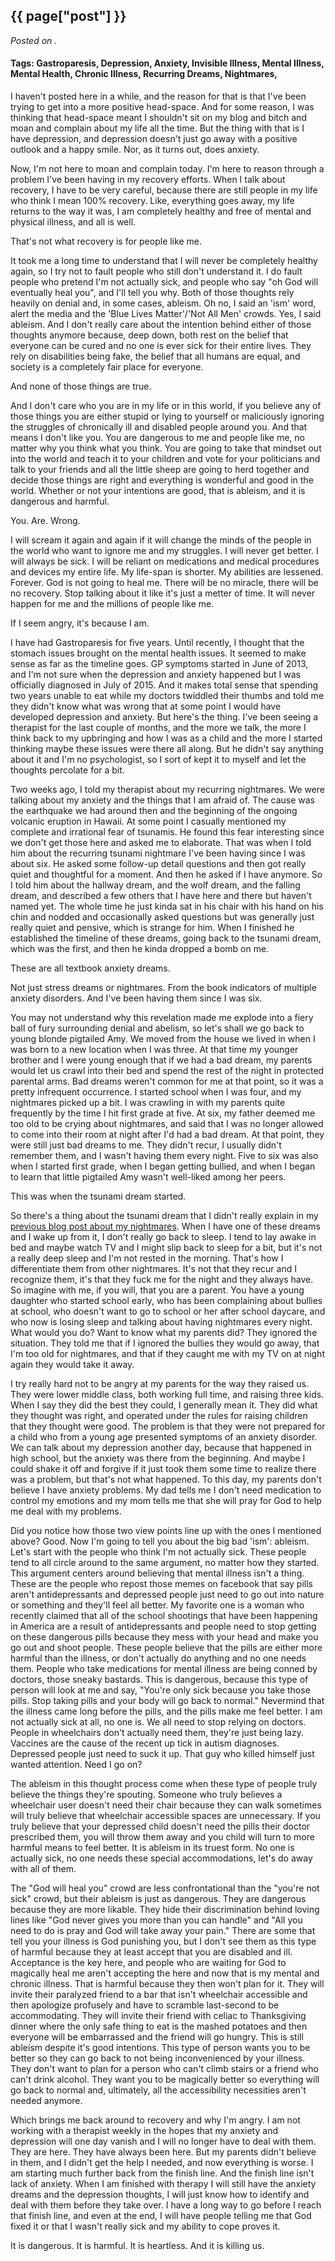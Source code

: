 

## {{ page["post"] }}

*Posted on <!--{ page["date"] }-->.*

#### Tags: Gastroparesis, Depression, Anxiety, Invisible Illness, Mental Illness, Mental Health, Chronic Illness, Recurring Dreams, Nightmares,

I haven't posted here in a while, and the reason for that is that I've been trying to get into a more positive head-space. And for some reason, I was thinking that head-space meant I shouldn't sit on my blog and bitch and moan and complain about my life all the time. But the thing with that is I have depression, and depression doesn't just go away with a positive outlook and a happy smile. Nor, as it turns out, does anxiety.

Now, I'm not here to moan and complain today. I'm here to reason through a problem I've been having in my recovery efforts. When I talk about recovery, I have to be very careful, because there are still people in my life who think I mean 100% recovery. Like, everything goes away, my life returns to the way it was, I am completely healthy and free of mental and physical illness, and all is well. 

That's not what recovery is for people like me.

It took me a long time to understand that I will never be completely healthy again, so I try not to fault people who still don't understand it. I do fault people who pretend I'm not actually sick, and people who say "oh God will eventually heal you", and I'll tell you why. Both of those thoughts rely heavily on denial and, in some cases, ableism. Oh no, I said an 'ism' word, alert the media and the 'Blue Lives Matter'/'Not All Men' crowds. Yes, I said ableism. And I don't really care about the intention behind either of those thoughts anymore because, deep down, both rest on the belief that everyone can be cured and no one is ever sick for their entire lives. They rely on disabilities being fake, the belief that all humans are equal, and society is a completely fair place for everyone. 

And none of those things are true.

And I don't care who you are in my life or in this world, if you believe any of those things you are either stupid or lying to yourself or maliciously ignoring the struggles of chronically ill and disabled people around you. And that means I don't like you. You are dangerous to me and people like me, no matter why you think what you think. You are going to take that mindset out into the world and teach it to your children and vote for your politicians and talk to your friends and all the little sheep are going to herd together and decide those things are right and everything is wonderful and good in the world. Whether or not your intentions are good, that is ableism, and it is dangerous and harmful.

You. Are. Wrong.

I will scream it again and again if it will change the minds of the people in the world who want to ignore me and my struggles. I will never get better. I will always be sick. I will be reliant on medications and medical procedures and devices my entire life. My life-span is shorter. My abilities are lessened. Forever. God is not going to heal me. There will be no miracle, there will be no recovery. Stop talking about it like it's just a metter of time. It will never happen for me and the millions of people like me.

If I seem angry, it's because I am. 

I have had Gastroparesis for five years. Until recently, I thought that the stomach issues brought on the mental health issues. It seemed to make sense as far as the timeline goes. GP symptoms started in June of 2013, and I'm not sure when the depression and anxiety happened but I was officially diagnosed in July of 2015. And it makes total sense that spending two years unable to eat while my doctors twiddled their thumbs and told me they didn't know what was wrong that at some point I would have developed depression and anxiety. But here's the thing. I've been seeing a therapist for the last couple of months, and the more we talk, the more I think back to my upbringing and how I was as a child and the more I started thinking maybe these issues were there all along. But he didn't say anything about it and I'm no psychologist, so I sort of kept it to myself and let the thoughts percolate for a bit.

Two weeks ago, I told my therapist about my recurring nightmares. We were talking about my anxiety and the things that I am afraid of. The cause was the earthquake we had around then and the beginning of the ongoing volcanic eruption in Hawaii. At some point I casually mentioned my complete and irrational fear of tsunamis. He found this fear interesting since we don't get those here and asked me to elaborate. That was when I told him about the recurring tsunami nightmare I've been having since I was about six. He asked some follow-up detail questions and then got really quiet and thoughtful for a moment. And then he asked if I have anymore. So I told him about the hallway dream, and the wolf dream, and the falling dream, and described a few others that I have here and there but haven't named yet. The whole time he just kinda sat in his chair with his hand on his chin and nodded and occasionally asked questions but was generally just really quiet and pensive, which is strange for him. When I finished he established the timeline of these dreams, going back to the tsunami dream, which was the first, and then he kinda dropped a bomb on me.

These are all textbook anxiety dreams.

Not just stress dreams or nightmares. From the book indicators of multiple anxiety disorders. And I've been having them since I was six.

You may not understand why this revelation made me explode into a fiery ball of fury surrounding denial and abelism, so let's shall we go back to young blonde pigtailed Amy. We moved from the house we lived in when I was born to a new location when I was three. At that time my younger brother and I were young enough that if we had a bad dream, my parents would let us crawl into their bed and spend the rest of the night in protected parental arms. Bad dreams weren't common for me at that point, so it was a pretty infrequent occurrence. I started school when I was four, and my nightmares picked up a bit. I was crawling in with my parents quite frequently by the time I hit first grade at five. At six, my father deemed me too old to be crying about nightmares, and said that I was no longer allowed to come into their room at night after I'd had a bad dream. At that point, they were still just bad dreams to me. They didn't recur, I usually didn't remember them, and I wasn't having them every night. Five to six was also when I started first grade, when I began getting bullied, and when I began to learn that little pigtailed Amy wasn't well-liked among her peers.

This was when the tsunami dream started.

So there's a thing about the tsunami dream that I didn't really explain in my [previous blog post about my nightmares](https://www.thelifeoffetzig.com/blog.2017-04-24.Dreams.html). When I have one of these dreams and I wake up from it, I don't really go back to sleep. I tend to lay awake in bed and maybe watch TV and I might slip back to sleep for a bit, but it's not a really deep sleep and I'm not rested in the morning. That's how I differentiate them from other nightmares. It's not that they recur and I recognize them, it's that they fuck me for the night and they always have. So imagine with me, if you will, that you are a parent. You have a young daughter who started school early, who has been complaining about bullies at school, who doesn't want to go to school or her after school daycare, and who now is losing sleep and talking about having nightmares every night. What would you do? Want to know what my parents did? They ignored the situation. They told me that if I ignored the bullies they would go away, that I'm too old for nightmares, and that if they caught me with my TV on at night again they would take it away.

I try really hard not to be angry at my parents for the way they raised us. They were lower middle class, both working full time, and raising three kids. When I say they did the best they could, I generally mean it. They did what they thought was right, and operated under the rules for raising children that they thought were good. The problem is that they were not prepared for a child who from a young age presented symptoms of an anxiety disorder. We can talk about my depression another day, because that happened in high school, but the anxiety was there from the beginning. And maybe I could shake it off and forgive if it just took them some time to realize there was a problem, but that's not what happened. To this day, my parents don't believe I have anxiety problems. My dad tells me I don't need medication to control my emotions and my mom tells me that she will pray for God to help me deal with my problems.

Did you notice how those two view points line up with the ones I mentioned above? Good. Now I'm going to tell you about the big bad 'ism': ableism. Let's start with the people who think I'm not actually sick. These people tend to all circle around to the same argument, no matter how they started. This argument centers around believing that mental illness isn't a thing. These are the people who repost those memes on facebook that say pills aren't antidepressants and depressed people just need to go out into nature or something and they'll feel all better. My favorite one is a woman who recently claimed that all of the school shootings that have been happening in America are a result of antidepressants and people need to stop getting on these dangerous pills because they mess with your head and make you go out and shoot people. These people believe that the pills are either more harmful than the illness, or don't actually do anything and no one needs them. People who take medications for mental illness are being conned by doctors, those sneaky bastards. This is dangerous, because this type of person will look at me and say, "You're only sick because you take those pills. Stop taking pills and your body will go back to normal." Nevermind that the illness came long before the pills, and the pills make me feel better. I am not actually sick at all, no one is. We all need to stop relying on doctors. People in wheelchairs don't actually need them, they're just being lazy. Vaccines are the cause of the recent up tick in autism diagnoses. Depressed people just need to suck it up. That guy who killed himself just wanted attention. Need I go on?

The ableism in this thought process come when these type of people truly believe the things they're spouting. Someone who truly believes a wheelchair user doesn't need their chair because they can walk sometimes will truly believe that wheelchair accessible spaces are unnecessary. If you truly believe that your depressed child doesn't need the pills their doctor prescribed them, you will throw them away and you child will turn to more harmful means to feel better. It is ableism in its truest form. No one is actually sick, no one needs these special accommodations, let's do away with all of them.

The "God will heal you" crowd are less confrontational than the "you're not sick" crowd, but their ableism is just as dangerous. They are dangerous because they are more likable. They hide their discrimination behind loving lines like "God never gives you more than you can handle" and "All you need to do is pray and God will take away your pain." There are some that tell you your illness is God punishing you, but I don't see them as this type of harmful because they at least accept that you are disabled and ill. Acceptance is the key here, and people who are waiting for God to magically heal me aren't accepting the here and now that is my mental and chronic illness. That is harmful because they then won't plan for it. They will invite their paralyzed friend to a bar that isn't wheelchair accessible and then apologize profusely and have to scramble last-second to be accommodating. They will invite their friend with celiac to Thanksgiving dinner where the only safe thing to eat is the mashed potatoes and then everyone will be embarrassed and the friend will go hungry. This is still ableism despite it's good intentions. This type of person wants you to be better so they can go back to not being inconvenienced by your illness. They don't want to plan for a person who can't climb stairs or a friend who can't drink alcohol. They want you to be magically better so everything will go back to normal and, ultimately, all the accessibility necessities aren't needed anymore.

Which brings me back around to recovery and why I'm angry. I am not working with a therapist weekly in the hopes that my anxiety and depression will one day vanish and I will no longer have to deal with them. They are here. They have always been here. But my parents didn't believe in them, and I didn't get the help I needed, and now everything is worse. I am starting much further back from the finish line. And the finish line isn't lack of anxiety. When I am finished with therapy I will still have the anxiety dreams and the depression thoughts, I will just know how to identify and deal with them before they take over. I have a long way to go before I reach that finish line, and even at the end, I will have people telling me that God fixed it or that I wasn't really sick and my ability to cope proves it. 

It is dangerous. It is harmful. It is heartless. And it is killing us.